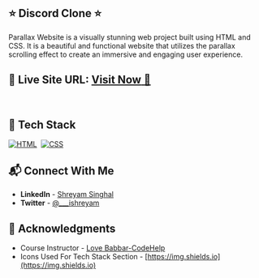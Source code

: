 ## ⭐ Discord Clone ⭐

Parallax Website is a visually stunning web project built using HTML and CSS. It is a beautiful and functional website that utilizes the parallax scrolling effect to create an immersive and engaging user experience.



## 📌 **Live Site URL:** <a href="https://parallaxeffectwebsitee.netlify.app/">**Visit Now** 🚀</a>

<br>

## 📌 Tech Stack

[![HTML](https://img.shields.io/badge/html5%20-%23E34F26.svg?&style=for-the-badge&logo=html5&logoColor=white)](https://github.com/Shreyam-S)&nbsp;
[![CSS](https://img.shields.io/badge/css3%20-%231572B6.svg?&style=for-the-badge&logo=css3&logoColor=white)](https://github.com/Shreyam-S)&nbsp; 
<br>

## 📬 Connect With Me

- **LinkedIn** - [Shreyam Singhal](https://www.linkedin.com/in/shreyam-singhal-a1422a22b/)
- **Twitter** - [@___ishreyam](https://twitter.com/___ishreyam)

## 📌 Acknowledgments

- Course Instructor - [Love Babbar-CodeHelp](https://www.linkedin.com/in/love-babbar-38ab2887/)
- Icons Used For Tech Stack Section - [https://img.shields.io](https://img.shields.io)

